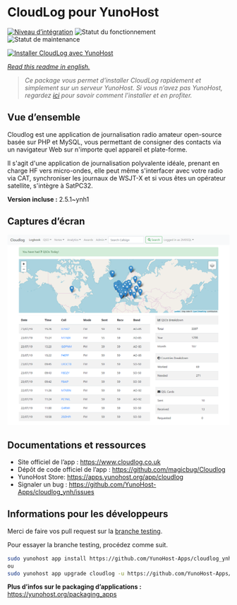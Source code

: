 <!--
N.B.: This README was automatically generated by https://github.com/YunoHost/apps/tree/master/tools/README-generator
It shall NOT be edited by hand.
-->

# CloudLog pour YunoHost

[![Niveau d’intégration](https://dash.yunohost.org/integration/cloudlog.svg)](https://dash.yunohost.org/appci/app/cloudlog) ![Statut du fonctionnement](https://ci-apps.yunohost.org/ci/badges/cloudlog.status.svg) ![Statut de maintenance](https://ci-apps.yunohost.org/ci/badges/cloudlog.maintain.svg)

[![Installer CloudLog avec YunoHost](https://install-app.yunohost.org/install-with-yunohost.svg)](https://install-app.yunohost.org/?app=cloudlog)

*[Read this readme in english.](./README.md)*

> *Ce package vous permet d’installer CloudLog rapidement et simplement sur un serveur YunoHost.
Si vous n’avez pas YunoHost, regardez [ici](https://yunohost.org/#/install) pour savoir comment l’installer et en profiter.*

## Vue d’ensemble

Cloudlog est une application de journalisation radio amateur open-source basée sur PHP et MySQL, vous permettant de consigner des contacts via un navigateur Web sur n'importe quel appareil et plate-forme.

Il s'agit d'une application de journalisation polyvalente idéale, prenant en charge HF vers micro-ondes, elle peut même s'interfacer avec votre radio via CAT, synchroniser les journaux de WSJT-X et si vous êtes un opérateur satellite, s'intègre à SatPC32.

**Version incluse :** 2.5.1~ynh1

## Captures d’écran

![Capture d’écran de CloudLog](./doc/screenshots/screenshot.png)

## Documentations et ressources

* Site officiel de l’app : <https://www.cloudlog.co.uk>
* Dépôt de code officiel de l’app : <https://github.com/magicbug/Cloudlog>
* YunoHost Store: <https://apps.yunohost.org/app/cloudlog>
* Signaler un bug : <https://github.com/YunoHost-Apps/cloudlog_ynh/issues>

## Informations pour les développeurs

Merci de faire vos pull request sur la [branche testing](https://github.com/YunoHost-Apps/cloudlog_ynh/tree/testing).

Pour essayer la branche testing, procédez comme suit.

``` bash
sudo yunohost app install https://github.com/YunoHost-Apps/cloudlog_ynh/tree/testing --debug
ou
sudo yunohost app upgrade cloudlog -u https://github.com/YunoHost-Apps/cloudlog_ynh/tree/testing --debug
```

**Plus d’infos sur le packaging d’applications :** <https://yunohost.org/packaging_apps>
